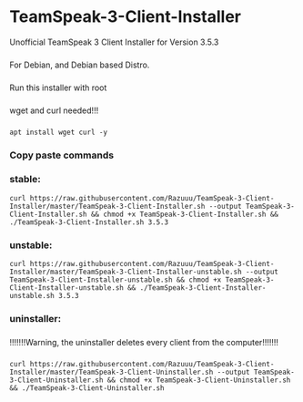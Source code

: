 # TeamSpeak-3-Client-Installer
Unofficial TeamSpeak 3 Client Installer for Version 3.5.3
###
For Debian, and Debian based Distro.
###
Run this installer with root
###
wget and curl needed!!!
###
```
apt install wget curl -y
```
###
### Copy paste commands
###
### stable:
```
curl https://raw.githubusercontent.com/Razuuu/TeamSpeak-3-Client-Installer/master/TeamSpeak-3-Client-Installer.sh --output TeamSpeak-3-Client-Installer.sh && chmod +x TeamSpeak-3-Client-Installer.sh && ./TeamSpeak-3-Client-Installer.sh 3.5.3
```
### unstable:
```
curl https://raw.githubusercontent.com/Razuuu/TeamSpeak-3-Client-Installer/master/TeamSpeak-3-Client-Installer-unstable.sh --output TeamSpeak-3-Client-Installer-unstable.sh && chmod +x TeamSpeak-3-Client-Installer-unstable.sh && ./TeamSpeak-3-Client-Installer-unstable.sh 3.5.3
```
### uninstaller:
###
!!!!!!!Warning, the uninstaller deletes every client from the computer!!!!!!!
###
```
curl https://raw.githubusercontent.com/Razuuu/TeamSpeak-3-Client-Installer/master/TeamSpeak-3-Client-Uninstaller.sh --output TeamSpeak-3-Client-Uninstaller.sh && chmod +x TeamSpeak-3-Client-Uninstaller.sh && ./TeamSpeak-3-Client-Uninstaller.sh
```
